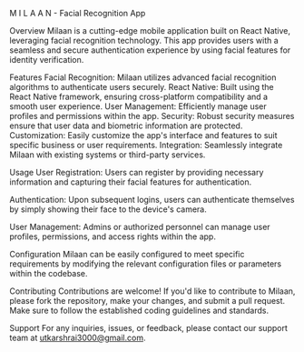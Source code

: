 
M I L A A N - Facial Recognition App

Overview
Milaan is a cutting-edge mobile application built on React Native, leveraging facial recognition technology. This app provides users with a seamless and secure authentication experience by using facial features for identity verification.

Features
  Facial Recognition: Milaan utilizes advanced facial recognition algorithms to authenticate users securely.
  React Native: Built using the React Native framework, ensuring cross-platform compatibility and a smooth user experience.
  User Management: Efficiently manage user profiles and permissions within the app.
  Security: Robust security measures ensure that user data and biometric information are protected.
  Customization: Easily customize the app's interface and features to suit specific business or user requirements.
  Integration: Seamlessly integrate Milaan with existing systems or third-party services.

Usage
  User Registration: Users can register by providing necessary information and capturing their facial features for authentication.

  Authentication: Upon subsequent logins, users can authenticate themselves by simply showing their face to the device's camera.

  User Management: Admins or authorized personnel can manage user profiles, permissions, and access rights within the app.

Configuration
  Milaan can be easily configured to meet specific requirements by modifying the relevant configuration files or parameters within the codebase.

Contributing
  Contributions are welcome! If you'd like to contribute to Milaan, please fork the repository, make your changes, and submit a pull request. Make sure to follow the established coding guidelines   and standards.

Support
  For any inquiries, issues, or feedback, please contact our support team at utkarshrai3000@gmail.com.
